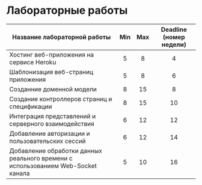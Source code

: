# Лабораторные работы


| **Название лабораторной работы**                                                 | **Min** | **Max** | **Deadline (номер недели)** |
|----------------------------------------------------------------------------------|:-------:|:-------:|:---------------------------:|
| Хостинг веб-приложения на сервисе Heroku                                         |    5    |    8    |              4              |
| Шаблонизация веб-страниц приложения                                              |    5    |    8    |              6              |
| Созданние доменной модели                                                        |    8    |    15   |              8              |
| Создание контроллеров страниц и спецификации                                     |    8    |    15   |              10             |
| Интеграция представлений и серверного взаимодействия                             |    6    |    12   |              12             |
| Добавление авторизации и пользовательских сессий                                 |    6    |    12   |              14             |
| Добавление обработки данных реального времени с использованием Web-Socket канала |    5    |    10   |              16             |
